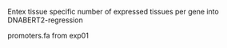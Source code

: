 Entex tissue specific number of expressed tissues per gene into DNABERT2-regression

promoters.fa from exp01
